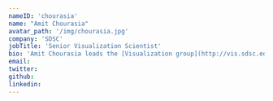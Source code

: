 ```yaml
---
nameID: 'chourasia'
name: "Amit Chourasia"
avatar_path: '/img/chourasia.jpg'
company: 'SDSC'
jobTitle: 'Senior Visualization Scientist'
bio: 'Amit Chourasia leads the [Visualization group](http://vis.sdsc.edu) at SDSC. His work spans a diverse array of disciplines often in collaborations with scholars at other institutions. His work is focused on research, development and application of software tools and techniques for visualization. Key portion of his work is to find ways to represent data in a visual form that is clear, succinct and accurate - a challenging yet very exciting endeavor. Recently, he expanded his interest to data sharing and is developing a platform for researchers with the [SeedMe project](http://dibbs.seedme.org).'
email: 
twitter:
github:
linkedin:
---
```


